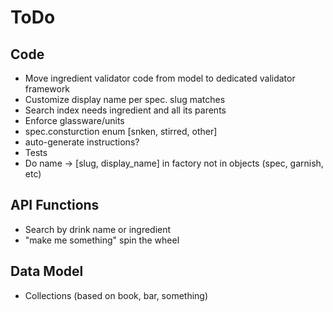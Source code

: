 ToDo
====

Code
----
* Move ingredient validator code from model to dedicated validator framework
* Customize display name per spec. slug matches
* Search index needs ingredient and all its parents
* Enforce glassware/units
* spec.consturction enum [snken, stirred, other]
* auto-generate instructions?
* Tests
* Do name -> [slug, display_name] in factory not in objects (spec, garnish, etc)

API Functions
-------------
* Search by drink name or ingredient
* "make me something" spin the wheel

Data Model
----------
* Collections (based on book, bar, something)